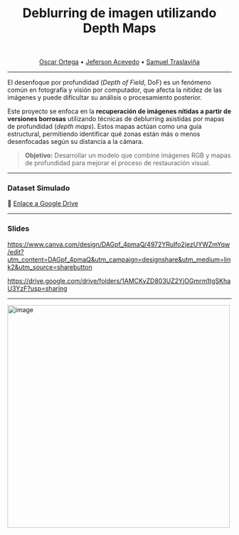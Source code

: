 <div align="center">

# Deblurring de imagen utilizando Depth Maps
<br>

[Oscar Ortega](https://github.com/Nightcrawler9x) • [Jeferson Acevedo](https://github.com/Jeferson0809) • [Samuel Traslaviña](https://github.com/samtras)

---

</div>


El desenfoque por profundidad (*Depth of Field*, DoF) es un fenómeno común en fotografía y visión por computador, que afecta la nitidez de las imágenes y puede dificultar su análisis o procesamiento posterior.

Este proyecto se enfoca en la **recuperación de imágenes nítidas a partir de versiones borrosas** utilizando técnicas de deblurring asistidas por mapas de profundidad (*depth maps*). Estos mapas actúan como una guía estructural, permitiendo identificar qué zonas están más o menos desenfocadas según su distancia a la cámara.

> **Objetivo:** Desarrollar un modelo que combine imágenes RGB y mapas de profundidad para mejorar el proceso de restauración visual.

---

### Dataset Simulado  
🔗 [Enlace a Google Drive](https://drive.google.com/file/d/1gIjf8KDoUY-dObftp32AXrTgtaDEw4ek/view?usp=sharing)

---

### Slides  
https://www.canva.com/design/DAGpf_4pmaQ/4972YRulfo2jezUYWZmYqw/edit?utm_content=DAGpf_4pmaQ&utm_campaign=designshare&utm_medium=link2&utm_source=sharebutton

https://drive.google.com/drive/folders/1AMCKyZD803UZ2YjOGmrm1tgSKhaU3YzF?usp=sharing

---

<img src="https://github.com/user-attachments/assets/336bc28d-5d5f-4965-9438-93e6aac102ed" alt="image" width="500"/>


